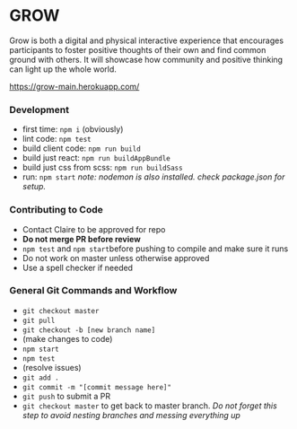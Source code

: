 # GROW
Grow is both a digital and physical interactive experience that encourages participants to foster positive thoughts of their own and find common ground with others.  It will showcase how community and positive thinking can light up the whole world.

https://grow-main.herokuapp.com/

### Development
- first time: `npm i` (obviously)
- lint code: `npm test`
- build client code: `npm run build`
- build just react: `npm run buildAppBundle`
- build just css from scss: `npm run buildSass`
- run: `npm start`
*note: nodemon is also installed. check package.json for setup.*

### Contributing to Code
- Contact Claire to be approved for repo
- **Do not merge PR before review**
- `npm test` and `npm start`before pushing to compile and make sure it runs
- Do not work on master unless otherwise approved
- Use a spell checker if needed

### General Git Commands and Workflow
- `git checkout master`
- `git pull`
- `git checkout -b [new branch name]`
- (make changes to code)
- `npm start`
- `npm test`
- (resolve issues)
- `git add .`
- `git commit -m "[commit message here]"`
- `git push` to submit a PR
- `git checkout master` to get back to master branch. *Do not forget this step to avoid nesting branches and messing everything up*
